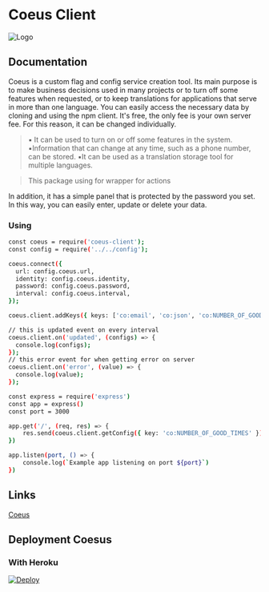 # Coeus Client

 ![Logo](https://i.imgur.com/Jgf7swu.gif)
## Documentation

Coeus is a custom flag and config service creation tool. Its main purpose is to make business decisions used in many projects or to turn off some features when requested, or to keep translations for applications that serve in more than one language. You can easily access the necessary data by cloning and using the npm client. It's free, the only fee is your own server fee. For this reason, it can be changed individually.

>▪️ It can be used to turn on or off some features in the system.
▪️Information that can change at any time, such as a phone number, can be stored.
▪️It can be used as a translation storage tool for multiple languages.

> This package using for wrapper for actions


In addition, it has a simple panel that is protected by the password you set. In this way, you can easily enter, update or delete your data.
### Using

```sh
const coeus = require('coeus-client');
const config = require('../../config');

coeus.connect({
  url: config.coeus.url,
  identity: config.coeus.identity,
  password: config.coeus.password,
  interval: config.coeus.interval,
});

coeus.client.addKeys({ keys: ['co:email', 'co:json', 'co:NUMBER_OF_GOOD_TIMES'] });

// this is updated event on every interval
coeus.client.on('updated', (configs) => {
  console.log(configs);
});
// this error event for when getting error on server
coeus.client.on('error', (value) => {
  console.log(value);
});

const express = require('express')
const app = express()
const port = 3000

app.get('/', (req, res) => {
    res.send(coeus.client.getConfig({ key: 'co:NUMBER_OF_GOOD_TIMES' }))
})

app.listen(port, () => {
    console.log(`Example app listening on port ${port}`)
})
```

## Links

[Coeus](https://github.com/erdemkosk/coeus)

## Deployment Coesus
### With Heroku
[![Deploy](https://www.herokucdn.com/deploy/button.svg)](https://heroku.com/deploy?template=https://github.com/erdemkosk/coeus)